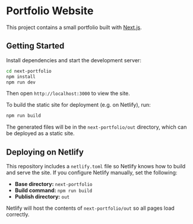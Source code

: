 # Portfolio Website

This project contains a small portfolio built with [Next.js](https://nextjs.org/).

## Getting Started

Install dependencies and start the development server:

```bash
cd next-portfolio
npm install
npm run dev
```

Then open `http://localhost:3000` to view the site.

To build the static site for deployment (e.g. on Netlify), run:

```bash
npm run build
```

The generated files will be in the `next-portfolio/out` directory, which can be
deployed as a static site.

## Deploying on Netlify

This repository includes a `netlify.toml` file so Netlify knows how to build
and serve the site. If you configure Netlify manually, set the following:

* **Base directory:** `next-portfolio`
* **Build command:** `npm run build`
* **Publish directory:** `out`

Netlify will host the contents of `next-portfolio/out` so all pages load
correctly.
